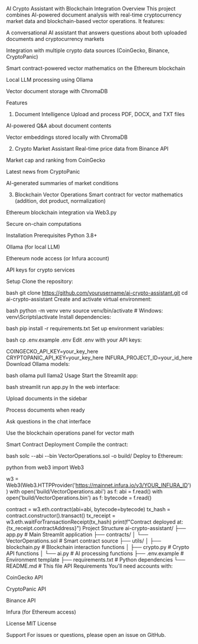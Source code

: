 AI Crypto Assistant with Blockchain Integration
Overview
This project combines AI-powered document analysis with real-time cryptocurrency market data and blockchain-based vector operations. It features:

A conversational AI assistant that answers questions about both uploaded documents and cryptocurrency markets

Integration with multiple crypto data sources (CoinGecko, Binance, CryptoPanic)

Smart contract-powered vector mathematics on the Ethereum blockchain

Local LLM processing using Ollama

Vector document storage with ChromaDB

Features
1. Document Intelligence
Upload and process PDF, DOCX, and TXT files

AI-powered Q&A about document contents

Vector embeddings stored locally with ChromaDB

2. Crypto Market Assistant
Real-time price data from Binance API

Market cap and ranking from CoinGecko

Latest news from CryptoPanic

AI-generated summaries of market conditions

3. Blockchain Vector Operations
Smart contract for vector mathematics (addition, dot product, normalization)

Ethereum blockchain integration via Web3.py

Secure on-chain computations

Installation
Prerequisites
Python 3.8+

Ollama (for local LLM)

Ethereum node access (or Infura account)

API keys for crypto services

Setup
Clone the repository:

bash
git clone https://github.com/yourusername/ai-crypto-assistant.git
cd ai-crypto-assistant
Create and activate virtual environment:

bash
python -m venv venv
source venv/bin/activate  # Windows: venv\Scripts\activate
Install dependencies:

bash
pip install -r requirements.txt
Set up environment variables:

bash
cp .env.example .env
Edit .env with your API keys:

COINGECKO_API_KEY=your_key_here
CRYPTOPANIC_API_KEY=your_key_here
INFURA_PROJECT_ID=your_id_here
Download Ollama models:

bash
ollama pull llama2
Usage
Start the Streamlit app:

bash
streamlit run app.py
In the web interface:

Upload documents in the sidebar

Process documents when ready

Ask questions in the chat interface

Use the blockchain operations panel for vector math

Smart Contract Deployment
Compile the contract:

bash
solc --abi --bin VectorOperations.sol -o build/
Deploy to Ethereum:

python
from web3 import Web3

w3 = Web3(Web3.HTTPProvider('https://mainnet.infura.io/v3/YOUR_INFURA_ID'))
with open('build/VectorOperations.abi') as f:
    abi = f.read()
with open('build/VectorOperations.bin') as f:
    bytecode = f.read()

contract = w3.eth.contract(abi=abi, bytecode=bytecode)
tx_hash = contract.constructor().transact()
tx_receipt = w3.eth.waitForTransactionReceipt(tx_hash)
print(f"Contract deployed at: {tx_receipt.contractAddress}")
Project Structure
ai-crypto-assistant/
├── app.py                  # Main Streamlit application
├── contracts/
│   └── VectorOperations.sol # Smart contract source
├── utils/
│   ├── blockchain.py       # Blockchain interaction functions
│   ├── crypto.py           # Crypto API functions
│   └── ai.py               # AI processing functions
├── .env.example            # Environment template
├── requirements.txt        # Python dependencies
└── README.md               # This file
API Requirements
You'll need accounts with:

CoinGecko API

CryptoPanic API

Binance API

Infura (for Ethereum access)

License
MIT License

Support
For issues or questions, please open an issue on GitHub.
